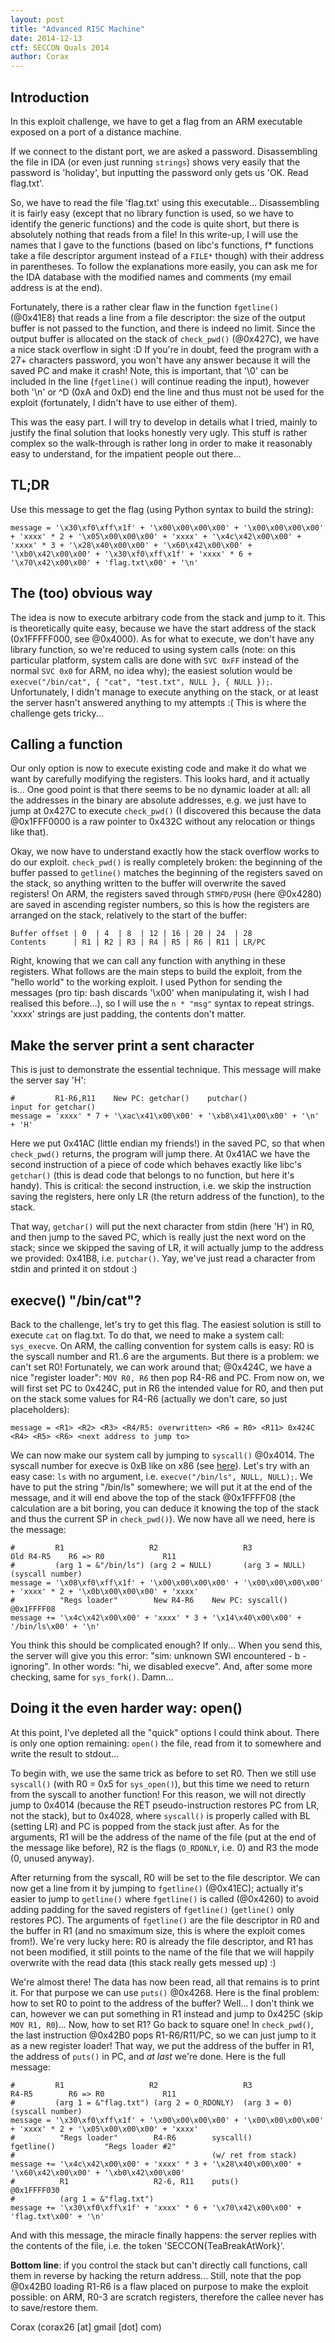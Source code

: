 ```yaml
---
layout: post
title: "Advanced RISC Machine"
date: 2014-12-13
ctf: SECCON Quals 2014
author: Corax
---
```



Introduction
------------

In this exploit challenge, we have to get a flag from an ARM executable exposed on a port of a distance machine.

If we connect to the distant port, we are asked a password. Disassembling the file in IDA (or even just running `strings`) shows very easily that the password is 'holiday', but inputting the password only gets us 'OK. Read flag.txt'.

So, we have to read the file 'flag.txt' using this executable... Disassembling it is fairly easy (except that no library function is used, so we have to identify the generic functions) and the code is quite short, but there is absolutely nothing that reads from a file! In this write-up, I will use the names that I gave to the functions (based on libc's functions, f\* functions take a file descriptor argument instead of a `FILE*` though) with their address in parentheses. To follow the explanations more easily, you can ask me for the IDA database with the modified names and comments (my email address is at the end). 

Fortunately, there is a rather clear flaw in the function `fgetline()` (@0x41E8) that reads a line from a file descriptor: the size of the output buffer is not passed to the function, and there is indeed no limit. Since the output buffer is allocated on the stack of `check_pwd()` (@0x427C), we have a nice stack overflow in sight :D If you're in doubt, feed the program with a 27+ characters password, you won't have any answer because it will the saved PC and make it crash! Note, this is important, that '\0' can be included in the line (`fgetline()` will continue reading the input), however both '\n' or ^D (0xA and 0xD) end the line and thus must not be used for the exploit (fortunately, I didn't have to use either of them).

This was the easy part. I will try to develop in details what I tried, mainly to justify the final solution that looks honestly very ugly. This stuff is rather complex so the walk-through is rather long in order to make it reasonably easy to understand, for the impatient people out there...

TL;DR
-----

Use this message to get the flag (using Python syntax to build the string):

    message = '\x30\xf0\xff\x1f' + '\x00\x00\x00\x00' + '\x00\x00\x00\x00' + 'xxxx' * 2 + '\x05\x00\x00\x00' + 'xxxx' + '\x4c\x42\x00\x00' + 'xxxx' * 3 + '\x28\x40\x00\x00' + '\x60\x42\x00\x00' + '\xb0\x42\x00\x00' + '\x30\xf0\xff\x1f' + 'xxxx' * 6 + '\x70\x42\x00\x00' + 'flag.txt\x00' + '\n'

The (too) obvious way
---------------------

The idea is now to execute arbitrary code from the stack and jump to it. This is theoretically quite easy, because we have the start address of the stack (0x1FFFFF000, see @0x4000). As for what to execute, we don't have any library function, so we're reduced to using system calls (note: on this particular platform, system calls are done with `SVC 0xFF` instead of the normal `SVC 0x0` for ARM, no idea why); the easiest solution would be `execve("/bin/cat", { "cat", "test.txt", NULL }, { NULL });`. Unfortunately, I didn't manage to execute anything on the stack, or at least the server hasn't answered anything to my attempts :( This is where the challenge gets tricky...

Calling a function
------------------

Our only option is now to execute existing code and make it do what we want by carefully modifying the registers. This looks hard, and it actually is... One good point is that there seems to be no dynamic loader at all: all the addresses in the binary are absolute addresses, e.g. we just have to jump at 0x427C to execute `check_pwd()` (I discovered this because the data @0x1FFF0000 is a raw pointer to 0x432C without any relocation or things like that).

Okay, we now have to understand exactly how the stack overflow works to do our exploit. `check_pwd()` is really completely broken: the beginning of the buffer passed to `getline()` matches the beginning of the registers saved on the stack, so anything written to the buffer will overwrite the saved registers! On ARM, the registers saved through `STMFD/PUSH` (here @0x4280) are saved in ascending register numbers, so this is how the registers are arranged on the stack, relatively to the start of the buffer:

    Buffer offset | 0  | 4  | 8  | 12 | 16 | 20 | 24  | 28
    Contents      | R1 | R2 | R3 | R4 | R5 | R6 | R11 | LR/PC

Right, knowing that we can call any function with anything in these registers. What follows are the main steps to build the exploit, from the "hello world" to the working exploit. I used Python for sending the messages (pro tip: bash discards '\x00' when manipulating it, wish I had realised this before...), so I will use the `n * "msg"` syntax to repeat strings. 'xxxx' strings are just padding, the contents don't matter.

Make the server print a sent character
--------------------------------------

This is just to demonstrate the essential technique. This message will make the server say 'H':

    #         R1-R6,R11    New PC: getchar()    putchar()                   input for getchar()
    message = 'xxxx' * 7 + '\xac\x41\x00\x00' + '\xb8\x41\x00\x00' + '\n' + 'H'

Here we put 0x41AC (little endian my friends!) in the saved PC, so that when `check_pwd()` returns, the program will jump there. At 0x41AC we have the second instruction of a piece of code which behaves exactly like libc's `getchar()` (this is dead code that belongs to no function, but here it's handy). This is critical: the second instruction, i.e. we skip the instruction saving the registers, here only LR (the return address of the function), to the stack.

That way, `getchar()` will put the next character from stdin (here 'H') in R0, and then jump to the saved PC, which is really just the next word on the stack; since we skipped the saving of LR, it will actually jump to the address we provided: 0x41B8, i.e. `putchar()`. Yay, we've just read a character from stdin and printed it on stdout :)

execve() "/bin/cat"?
--------------------

Back to the challenge, let's try to get this flag. The easiest solution is still to execute `cat` on flag.txt. To do that, we need to make a system call: `sys_execve`. On ARM, the calling convention for system calls is easy: R0 is the syscall number and R1..6 are the arguments. But there is a problem: we can't set R0! Fortunately, we can work around that; @0x424C, we have a nice "register loader": `MOV R0, R6` then pop R4-R6 and PC. From now on, we will first set PC to 0x424C, put in R6 the intended value for R0, and then put on the stack some values for R4-R6 (actually we don't care, so just placeholders):

    message = <R1> <R2> <R3> <R4/R5: overwritten> <R6 = R0> <R11> 0x424C <R4> <R5> <R6> <next address to jump to>

We can now make our system call by jumping to `syscall()` @0x4014. The syscall number for execve is 0xB like on x86 (see [here](http://lxr.free-electrons.com/source/arch/arm/kernel/calls.S)). Let's try with an easy case: `ls` with no argument, i.e. `execve("/bin/ls", NULL, NULL);`. We have to put the string "/bin/ls" somewhere; we will put it at the end of the message, and it will end above the top of the stack @0x1FFFF08 (the calculation are a bit boring, you can deduce it knowing the top of the stack and thus the current SP in `check_pwd()`). We now have all we need, here is the message:

    #         R1                   R2                   R3                   Old R4-R5    R6 => R0             R11
    #         (arg 1 = &"/bin/ls") (arg 2 = NULL)       (arg 3 = NULL)                    (syscall number)
    message = '\x08\xf0\xff\x1f' + '\x00\x00\x00\x00' + '\x00\x00\x00\x00' + 'xxxx' * 2 + '\x0b\x00\x00\x00' + 'xxxx'
    #          "Regs loader"        New R4-R6    New PC: syscall()    @0x1FFFF08
    message += '\x4c\x42\x00\x00' + 'xxxx' * 3 + '\x14\x40\x00\x00' + '/bin/ls\x00' + '\n'

You think this should be complicated enough? If only... When you send this, the server will give you this error: "sim: unknown SWI encountered - b - ignoring". In other words: "hi, we disabled execve". And, after some more checking, same for `sys_fork()`. Damn...

Doing it the even harder way: open()
------------------------------------

At this point, I've depleted all the "quick" options I could think about. There is only one option remaining: `open()` the file, read from it to somewhere and write the result to stdout...

To begin with, we use the same trick as before to set R0. Then we still use `syscall()` (with R0 = 0x5 for `sys_open()`), but this time we need to return from the syscall to another function! For this reason, we will not directly jump to 0x4014 (because the RET pseudo-instruction restores PC from LR, not the stack), but to 0x4028, where `syscall()` is properly called with BL (setting LR) and PC is popped from the stack just after. As for the arguments, R1 will be the address of the name of the file (put at the end of the message like before), R2 is the flags (`O_RDONLY`, i.e. 0) and R3 the mode (0, unused anyway).

After returning from the syscall, R0 will be set to the file descriptor. We can now get a line from it by jumping to `fgetline()` (@0x41EC); actually it's easier to jump to `getline()` where `fgetline()` is called (@0x4260) to avoid adding padding for the saved registers of `fgetline()` (`getline()` only restores PC). The arguments of `fgetline()` are the file descriptor in R0 and the buffer in R1 (and no smaximum size, this is where the exploit comes from!). We're very lucky here: R0 is already the file descriptor, and R1 has not been modified, it still points to the name of the file that we will happily overwrite with the read data (this stack really gets messed up) :)

We're almost there! The data has now been read, all that remains is to print it. For that purpose we can use `puts()` @0x4268. Here is the final problem: how to set R0 to point to the address of the buffer? Well... I don't think we can, however we can put something in R1 instead and jump to 0x425C (skip `MOV R1, R0`)... Now, how to set R1? Go back to square one! In `check_pwd()`, the last instruction @0x42B0 pops R1-R6/R11/PC, so we can just jump to it as a new register loader! That way, we put the address of the buffer in R1, the address of `puts()` in PC, and *at last* we're done. Here is the full message:

    #         R1                   R2                   R3                   R4-R5        R6 => R0             R11
    #         (arg 1 = &"flag.txt") (arg 2 = O_RDONLY)  (arg 3 = 0)                       (syscall number)
    message = '\x30\xf0\xff\x1f' + '\x00\x00\x00\x00' + '\x00\x00\x00\x00' + 'xxxx' * 2 + '\x05\x00\x00\x00' + 'xxxx'
    #          "Regs loader"        R4-R6        syscall()            fgetline()           "Regs loader #2"
    #                                            (w/ ret from stack)
    message += '\x4c\x42\x00\x00' + 'xxxx' * 3 + '\x28\x40\x00\x00' + '\x60\x42\x00\x00' + '\xb0\x42\x00\x00'
    #          R1                   R2-6, R11    puts()               @0x1FFFF030
    #          (arg 1 = &"flag.txt")
    message += '\x30\xf0\xff\x1f' + 'xxxx' * 6 + '\x70\x42\x00\x00' + 'flag.txt\x00' + '\n'

And with this message, the miracle finally happens: the server replies with the contents of the file, i.e. the token 'SECCON{TeaBreakAtWork}'.


**Bottom line**: if you control the stack but can't directly call functions, call them in reverse by hacking the return address... Still, note that the pop @0x42B0 loading R1-R6 is a flaw placed on purpose to make the exploit possible: on ARM, R0-3 are scratch registers, therefore the callee never has to save/restore them.

Corax (corax26 [at] gmail [dot] com)
